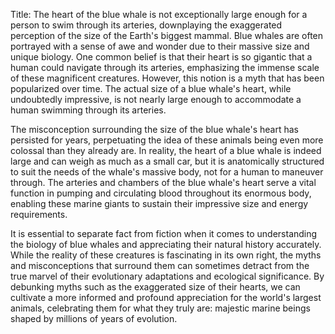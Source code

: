 Title: The heart of the blue whale is not exceptionally large enough for a person to swim through its arteries, downplaying the exaggerated perception of the size of the Earth's biggest mammal.
Blue whales are often portrayed with a sense of awe and wonder due to their massive size and unique biology. One common belief is that their heart is so gigantic that a human could navigate through its arteries, emphasizing the immense scale of these magnificent creatures. However, this notion is a myth that has been popularized over time. The actual size of a blue whale's heart, while undoubtedly impressive, is not nearly large enough to accommodate a human swimming through its arteries.

The misconception surrounding the size of the blue whale's heart has persisted for years, perpetuating the idea of these animals being even more colossal than they already are. In reality, the heart of a blue whale is indeed large and can weigh as much as a small car, but it is anatomically structured to suit the needs of the whale's massive body, not for a human to maneuver through. The arteries and chambers of the blue whale's heart serve a vital function in pumping and circulating blood throughout its enormous body, enabling these marine giants to sustain their impressive size and energy requirements.

It is essential to separate fact from fiction when it comes to understanding the biology of blue whales and appreciating their natural history accurately. While the reality of these creatures is fascinating in its own right, the myths and misconceptions that surround them can sometimes detract from the true marvel of their evolutionary adaptations and ecological significance. By debunking myths such as the exaggerated size of their hearts, we can cultivate a more informed and profound appreciation for the world's largest animals, celebrating them for what they truly are: majestic marine beings shaped by millions of years of evolution.